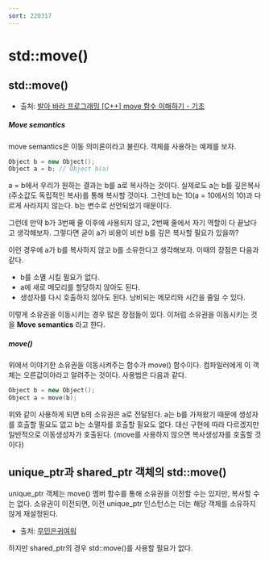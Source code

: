 ```yaml
---
sort: 220317
---
```


# std::move()

## std::move()

* 출처: [발아 바라 프로그래밍 [C++] move 함수 이해하기 - 기초](https://pppgod.tistory.com/7)

##### Move semantics
move semantics은 이동 의미론이라고 불린다. 객체를 사용하는 예제를 보자.

```cpp
Object b = new Object();
Object a = b; // Object b(a)
```

a = b에서 우리가 원하는 결과는 b를 a로 복사하는 것이다. 실제로도 a는 b를 깊은복사(주소값도 독립적인 복사)를 통해 복사할 것이다. 그런데 b는 10(a = 10에서의 10)과 다르게 사라지지 않는다. b는 변수로 선언되었기 때문이다. 

그런데 만약 b가 3번째 줄 이후에 사용되지 않고, 2번째 줄에서 자기 역할이 다 끝났다고 생각해보자. 그렇다면 굳이 a가 비용이 비싼 b를 깊은 복사할 필요가 있을까?

이런 경우에 a가 b를 복사하지 않고 b를 소유한다고 생각해보자. 이때의 장점은 다음과 같다.

* b를 소멸 시킬 필요가 없다.
* a에 새로 메모리를 할당하지 않아도 된다.
* 생성자를 다시 호출하지 않아도 된다. 낭비되는 메모리와 시간을 줄일 수 있다.

이렇게 소유권을 이동시키는 경우 많은 장점들이 있다. 이처럼 소유권을 이동시키는 것을 **Move semantics** 라고 한다.

##### move()

위에서 이야기한 소유권을 이동시켜주는 함수가 move() 함수이다. 컴파일러에게 이 객체는 오른값이야라고 알려주는 것이다. 사용법은 다음과 같다.

```cpp
Object b = new Object();
Object a = move(b);
```

위와 같이 사용하게 되면 b의 소유권은 a로 전달된다. a는 b를 가져왔기 때문에 생성자를 호출할 필요도 없고 b는 소멸자를 호출할 필요도 없다. 대신 구현에 따라 다르겠지만 일반적으로 이동생성자가 호출된다. (move를 사용하지 않으면 복사생성자를 호출할 것이다)


## unique_ptr과 shared_ptr 객체의 std::move()

unique_ptr 객체는 move() 멤버 함수를 통해 소유권을 이전할 수는 있지만, 복사할 수는 없다. 소유권이 이전되면, 이전 unique_ptr 인스턴스는 더는 해당 객체를 소유하지 않게 재설정된다.

* 출처: [무민은귀여워](https://cutemoomin.tistory.com/entry/스마트-포인터-uniqueptr-sharedptr-weakptr)

하지만 shared_ptr의 경우 std::move()를 사용할 필요가 없다.
